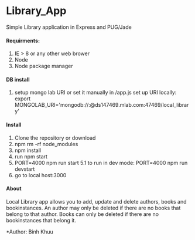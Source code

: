 # Library_App
Simple Library application in Express and PUG/Jade
#### Requirments:
  1. IE > 8 or any other web brower
  2. Node 
  3. Node package manager

#### DB install
  1. setup mongo lab URI or set it manually in /app.js
    set up URI locally: export MONGOLAB_URI='mongodb://<username>:<password>@ds147469.mlab.com:47469/local_library'
    
#### Install
  1. Clone the repository or download
  2. npm rm -rf node_modules
  3. npm install
  4. run npm start
  5. PORT=4000 npm run start
    5.1 to run in dev mode: PORT=4000 npm run devstart
  6. go to local host:3000

#### About
Local Library app allows you to add, update and delete authors, books and bookinstances. 
An author may only be deleted if there are no books that belong to that author.
Books can only be deleted if there are no bookinstances that belong it.

*Author: Binh Khuu
